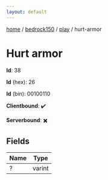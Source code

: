 ```yaml
---
layout: default
---
```


[home](/)  /  [bedrock150](/protocol/bedrock150)  /  [play](/protocol/bedrock150/play)  /  hurt-armor

# Hurt armor

**Id**: 38

**Id** (hex): 26

**Id** (bin): 00100110

**Clientbound**: ✔️

**Serverbound**: ✖️

## Fields

Name | Type
---|---
? | varint
